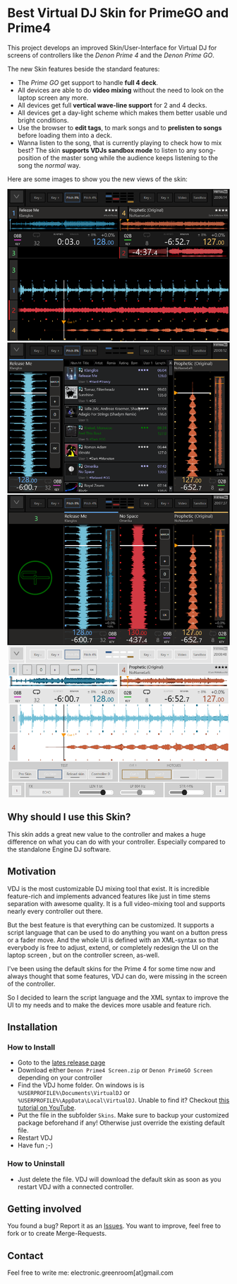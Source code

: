 # Best Virtual DJ Skin for PrimeGO and Prime4

This project develops an improved Skin/User-Interface for Virtual DJ for screens of controllers like the *Denon Prime 4* and the *Denon Prime GO*. 

The new Skin features beside the standard features:
* The  *Prime GO* get support to handle **full 4 deck**.
* All devices are able to do **video mixing** without the need to look on the laptop screen any more.
* All devices get full **vertical wave-line support** for 2 and 4 decks.
* All devices get a day-light scheme which makes them better usable und bright conditions.
* Use the browser to **edit tags**, to mark songs and to **prelisten to songs** before loading them into a deck.
* Wanna listen to the song, that is currently playing to check how to mix best? The skin **supports VDJs sandbox mode** to listen to any song-position of the master song while the audience keeps listening to the song the *normal* way.

Here are some images to show you the new views of the skin:

![4 Decks Horizontal View](docs%2Fimages%2F4deckhor.png)
![2 Decks Vertical View](docs%2Fimages%2F2deckvert.png)
![4 Decks Vertical View](docs%2Fimages%2F4deckvert.png)
![Daylight Mode](docs%2Fimages%2Fdaylight1.png)

## Why should I use this Skin?
This skin adds a great new value to the controller and makes a huge difference on what you can do with your controller. Especially compared to the standalone Engine DJ software.

## Motivation
VDJ is the most customizable DJ mixing tool that exist. It is incredible feature-rich and implements advanced features like just in time stems separation with awesome quality. It is a full video-mixing tool and supports nearly every controller out there.

But the best feature is that everything can be customized. It supports a script language that can be used to do anything you want on a button press or a fader move. And the whole UI is defined with an XML-syntax so that everybody is free to adjust, extend, or completely redesign the UI on the laptop screen , but on the controller screen, as-well.

I've been using the default skins for the Prime 4 for some time now and always thought that some features, VDJ can do, were missing in the screen of the controller.

So I decided to learn the script language and the XML syntax to improve the UI to my needs and to make the devices more usable and feature rich.

## Installation
### How to Install
* Goto to the  [lates release page](releases)
* Download either `Denon Prime4 Screen.zip` or `Denon PrimeGO Screen` depending on your controller
* Find the VDJ home folder. On windows is is `%USERPROFILE%\Documents\VirtualDJ` or `%USERPROFILE%\AppData\Local\VirtualDJ`. Unable to find it? Checkout [this tutorial on YouTube](https://youtu.be/JmMLfJLpFHY).
* Put the file in the subfolder `Skins`. Make sure to backup your customized package beforehand if any! Otherwise just override the existing default file.
* Restart VDJ
* Have fun ;-)

### How to Uninstall
* Just delete the file. VDJ will download the default skin as soon as you restart VDJ with a connected controller.

## Getting involved
You found a bug? Report it as an [Issues](issues).
You want to improve, feel free to fork or to create Merge-Requests.

## Contact
Feel free to write me: electronic.greenroom[at]gmail.com
